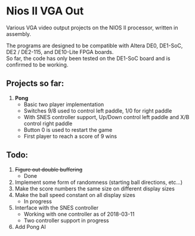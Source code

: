 # Nios II VGA Out
Various VGA video output projects on the NIOS II processor, written in assembly.

The programs are designed to be compatible with Altera DE0, DE1-SoC, DE2 / DE2-115, and DE10-Lite FPGA boards.  
So far, the code has only been tested on the DE1-SoC board and is confirmed to be working.

## Projects so far:                                         
1. **Pong**
	- Basic two player implementation
	- Switches 9/8 used to control left paddle, 1/0 for right paddle
	- With SNES controller support, Up/Down control left paddle and X/B control right paddle
	- Button 0 is used to restart the game
	- First player to reach a score of 9 wins
	
## Todo:
1. ~~Figure out double buffering~~
	- Done
1. Implement some form of randomness (starting ball directions, etc...)
1. Make the score numbers the same size on different display sizes
1. Make the ball speed constant on all display sizes
	- In progress
1. Interface with the SNES controller
	- Working with one controller as of 2018-03-11
	- Two controller support in progress
1. Add Pong AI
